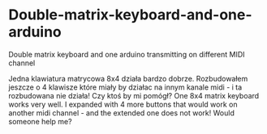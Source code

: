 # Double-matrix-keyboard-and-one-arduino
Double matrix keyboard and one arduino transmitting on different MIDI channel

Jedna klawiatura matrycowa 8x4 działa bardzo dobrze. Rozbudowałem jeszcze o 4 klawisze które miały by działac na innym kanale midi - i ta rozbudowana nie działa! Czy ktoś by mi pomógł?
One 8x4 matrix keyboard works very well. I expanded with 4 more buttons that would work on another midi channel - and the extended one does not work! Would someone help me?
